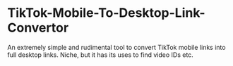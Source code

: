# TikTok-Mobile-To-Desktop-Link-Convertor
An extremely simple and rudimental tool to convert TikTok mobile links into full desktop links. Niche, but it has its uses to find video IDs etc.  
